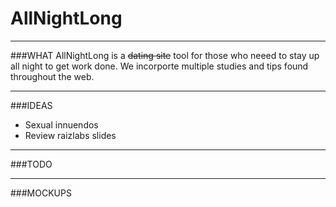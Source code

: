 # AllNightLong
_____________________________________________________________________________________
###WHAT
AllNightLong is a ~~dating site~~ tool for those who neeed to stay up all night 
to get work done. We incorporte multiple studies and tips found throughout the web. 
_____________________________________________________________________________________
###IDEAS
* Sexual innuendos
* Review raizlabs slides

_____________________________________________________________________________________
###TODO

_____________________________________________________________________________________
###MOCKUPS

